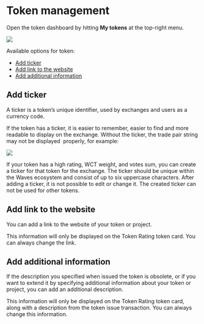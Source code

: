 # Token management

Open the token dashboard by hitting **My tokens** at the top-right menu.

![](/waves-token-rating/img/dashboard_en.png)

Available options for token:

* [Add ticker](#ticker)
* [Add link to the website](#website)
* [Add additional information](#additional)

## Add ticker <a id="ticker"></a>

A ticker is a token’s unique identifier, used by exchanges and users as a currency code.

If the token has a ticker, it is easier to remember, easier to find and more readable to display on the exchange. Without the ticker, the trade pair string may not be displayed  properly, for example:

![](/waves-token-rating/img/with_or_without_ticker.png)

If your token has a high rating, WCT weight, and votes sum, you can create a ticker for that token for the exchange. The ticker should be unique within the Waves ecosystem and consist of up to six uppercase characters. After adding a ticker, it is not possible to edit or change it. The created ticker can not be used for other tokens.

## Add link to the website <a id="website"></a>

You can add a link to the website of your token or project.

This information will only be displayed on the Token Rating token card. You can always change the link.

## Add additional information <a id="additional"></a>

If the description you specified when issued the token is obsolete, or if you want to extend it by specifying additional information about your token or project, you can add an additional description.

This information will only be displayed on the Token Rating token card, along with a description from the token issue transaction. You can always change this information.
